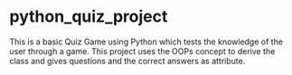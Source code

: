 # python_quiz_project
This is a basic Quiz Game using Python which tests the knowledge  of the user through a game. This project uses the OOPs concept to derive the class and gives questions and the correct answers as attribute.


